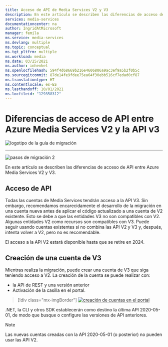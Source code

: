 ```yaml
---
title: Acceso de API de Media Services V2 y V3
description: En este artículo se describen las diferencias de acceso de API entre Azure Media Services V2 y V3.
services: media-services
documentationcenter: na
author: IngridAtMicrosoft
manager: femila
ms.service: media-services
ms.devlang: multiple
ms.topic: conceptual
ms.tgt_pltfrm: multiple
ms.workload: media
ms.date: 03/25/2021
ms.author: inhenkel
ms.openlocfilehash: 594f4d68669b216e4606806a9ac3ef9a5b2f0b5c
ms.sourcegitcommit: 87de14fe9fdee75ea64f30ebb516cf7edad0cf87
ms.translationtype: HT
ms.contentlocale: es-ES
ms.lasthandoff: 10/01/2021
ms.locfileid: "129358312"
---
```

# <a name="api-access-differences-between-azure-media-services-v2-to-v3-api"></a>Diferencias de acceso de API entre Azure Media Services V2 y la API v3

![logotipo de la guía de migración](./media/migration-guide/azure-media-services-logo-migration-guide.svg)

<hr color="#5ea0ef" size="10">

![pasos de migración 2](./media/migration-guide/steps-2.svg)

En este artículo se describen las diferencias de acceso de API entre Azure Media Services V2 y V3.

## <a name="api-access"></a>Acceso de API

Todas las cuentas de Media Services tendrán acceso a la API V3. Sin embargo, recomendamos encarecidamente el desarrollo de la migración en una cuenta nueva antes de aplicar el código actualizado a una cuenta de V2 existente. Esto se debe a que las entidades V3 no son compatibles con V2. Algunas entidades V2 como recursos son compatibles con V3.
Puede seguir usando cuentas existentes si no combina las API V2 y V3 y, después, intenta volver a V2, pero no es recomendable.

El acceso a la API V2 estará disponible hasta que se retire en 2024.

## <a name="create-a-v3-account"></a>Creación de una cuenta de V3

Mientras realiza la migración, puede crear una cuenta de V3 que siga teniendo acceso a V2.  La creación de la cuenta se puede realizar con:

- la API de REST y una versión anterior
- Activación de la casilla en el portal.

> [!div class="mx-imgBorder"]
> [ ![creación de cuentas en el portal](./media/migration-guide/v-3-v-2-access-account-creation-small.png) ](./media/migration-guide/v-3-v-2-access-account-creation.png#lightbox)

.NET, la CLI y otros SDK establecerán como destino la última API 2020-05-01, de modo que busque o configure las versiones de API anteriores.

> [!NOTE]
> Las nuevas cuentas creadas con la API 2020-05-01 (o posterior) no pueden usar las API V2.
